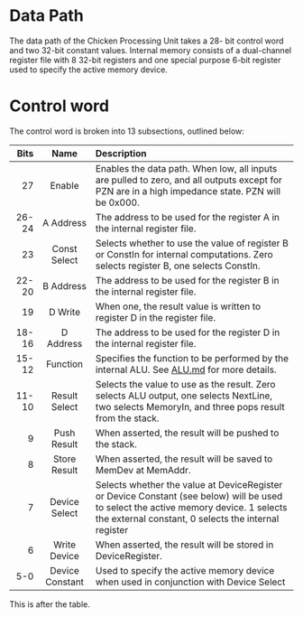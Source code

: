 # Data Path

The data path of the Chicken Processing Unit takes a 28- bit control word and two 32-bit constant values.
Internal memory consists of a dual-channel register file with 8 32-bit registers and one special purpose
6-bit register used to specify the active memory device.

# Control word

The control word is broken into 13 subsections, outlined below:

|  Bits |      Name       | Description                                                                                                                                                                                  |
| ----: | :-------------: | :------------------------------------------------------------------------------------------------------------------------------------------------------------------------------------------- |
|    27 |     Enable      | Enables the data path. When low, all inputs are pulled to zero, and all outputs except for PZN are in a high impedance state. PZN will be 0x000.                                             |
| 26-24 |    A Address    | The address to be used for the register A in the internal register file.                                                                                                                     |
|    23 |  Const Select   | Selects whether to use the value of register B or ConstIn for internal computations. Zero selects register B, one selects ConstIn.                                                           |
| 22-20 |    B Address    | The address to be used for the register B in the internal register file.                                                                                                                     |
|    19 |     D Write     | When one, the result value is written to register D in the register file.                                                                                                                    |
| 18-16 |    D Address    | The address to be used for the register D in the internal register file.                                                                                                                     |
| 15-12 |    Function     | Specifies the function to be performed by the internal ALU. See [ALU.md](./ALU.md) for more details.                                                                                         |
| 11-10 |  Result Select  | Selects the value to use as the result. Zero selects ALU output, one selects NextLine, two selects MemoryIn, and three pops result from the stack.                                           |
|     9 |   Push Result   | When asserted, the result will be pushed to the stack.                                                                                                                                       |
|     8 |  Store Result   | When asserted, the result will be saved to MemDev at MemAddr.                                                                                                                                |
|     7 |  Device Select  | Selects whether the value at DeviceRegister or Device Constant (see below) will be used to select the active memory device. 1 selects the external constant, 0 selects the internal register |
|     6 |  Write Device   | When asserted, the result will be stored in DeviceRegister.                                                                                                                                  |
|   5-0 | Device Constant | Used to specify the active memory device when used in conjunction with Device Select                                                                                                         |

This is after the table.
